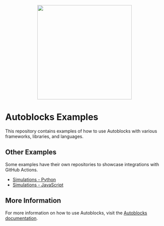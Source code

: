 <p align="center">
  <img src="https://app.autoblocks.ai/images/logo.png" width="300px">
</p>

# Autoblocks Examples

This repository contains examples of how to use Autoblocks with various frameworks, libraries, and languages.

## Other Examples

Some examples have their own repositories to showcase integrations with GitHub Actions.

- [Simulations - Python](https://github.com/autoblocksai/demo-simulations)
- [Simulations - JavaScript](https://github.com/autoblocksai/demo-simulations-js)

## More Information

For more information on how to use Autoblocks, visit the [Autoblocks documentation](https://docs.autoblocks.ai/).
